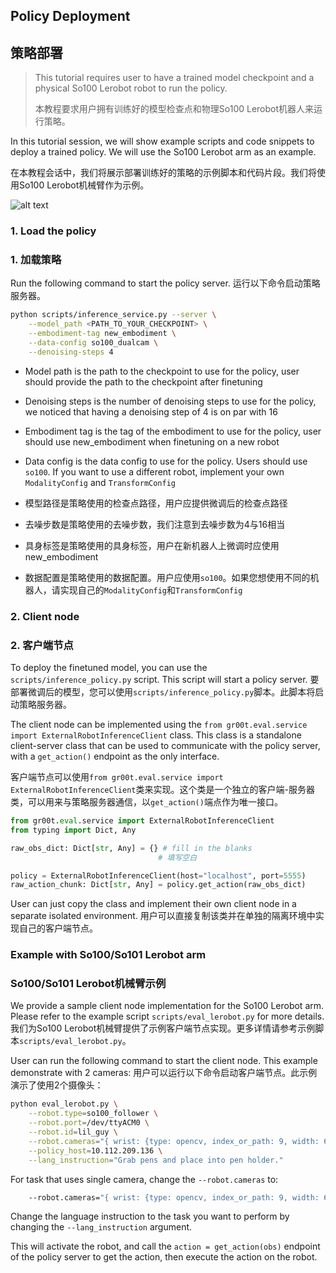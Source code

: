 ## Policy Deployment
## 策略部署

> This tutorial requires user to have a trained model checkpoint and a physical So100 Lerobot robot to run the policy.
> 
> 本教程要求用户拥有训练好的模型检查点和物理So100 Lerobot机器人来运行策略。

In this tutorial session, we will show example scripts and code snippets to deploy a trained policy. We will use the So100 Lerobot arm as an example.

在本教程会话中，我们将展示部署训练好的策略的示例脚本和代码片段。我们将使用So100 Lerobot机械臂作为示例。

![alt text](../media/so100_eval_demo.gif)

### 1. Load the policy
### 1. 加载策略

Run the following command to start the policy server.
运行以下命令启动策略服务器。

```bash
python scripts/inference_service.py --server \
    --model_path <PATH_TO_YOUR_CHECKPOINT> \
    --embodiment-tag new_embodiment \
    --data-config so100_dualcam \
    --denoising-steps 4
```

 - Model path is the path to the checkpoint to use for the policy, user should provide the path to the checkpoint after finetuning
 - Denoising steps is the number of denoising steps to use for the policy, we noticed that having a denoising step of 4 is on par with 16
 - Embodiment tag is the tag of the embodiment to use for the policy, user should use new_embodiment when finetuning on a new robot
 - Data config is the data config to use for the policy. Users should use `so100`. If you want to use a different robot, implement your own `ModalityConfig` and `TransformConfig`

 - 模型路径是策略使用的检查点路径，用户应提供微调后的检查点路径
 - 去噪步数是策略使用的去噪步数，我们注意到去噪步数为4与16相当
 - 具身标签是策略使用的具身标签，用户在新机器人上微调时应使用new_embodiment
 - 数据配置是策略使用的数据配置。用户应使用`so100`。如果您想使用不同的机器人，请实现自己的`ModalityConfig`和`TransformConfig`

### 2. Client node
### 2. 客户端节点

To deploy the finetuned model, you can use the `scripts/inference_policy.py` script. This script will start a policy server.
要部署微调后的模型，您可以使用`scripts/inference_policy.py`脚本。此脚本将启动策略服务器。

The client node can be implemented using the `from gr00t.eval.service import ExternalRobotInferenceClient` class. This class is a standalone client-server class that can be used to communicate with the policy server, with a `get_action()` endpoint as the only interface. 

客户端节点可以使用`from gr00t.eval.service import ExternalRobotInferenceClient`类来实现。这个类是一个独立的客户端-服务器类，可以用来与策略服务器通信，以`get_action()`端点作为唯一接口。

```python
from gr00t.eval.service import ExternalRobotInferenceClient
from typing import Dict, Any

raw_obs_dict: Dict[str, Any] = {} # fill in the blanks
                                 # 填写空白

policy = ExternalRobotInferenceClient(host="localhost", port=5555)
raw_action_chunk: Dict[str, Any] = policy.get_action(raw_obs_dict)
```

User can just copy the class and implement their own client node in a separate isolated environment.
用户可以直接复制该类并在单独的隔离环境中实现自己的客户端节点。

### Example with So100/So101 Lerobot arm
### So100/So101 Lerobot机械臂示例

We provide a sample client node implementation for the So100 Lerobot arm. Please refer to the example script `scripts/eval_lerobot.py` for more details.
我们为So100 Lerobot机械臂提供了示例客户端节点实现。更多详情请参考示例脚本`scripts/eval_lerobot.py`。


User can run the following command to start the client node. This example demonstrate with 2 cameras:
用户可以运行以下命令启动客户端节点。此示例演示了使用2个摄像头：
```bash
python eval_lerobot.py \
    --robot.type=so100_follower \
    --robot.port=/dev/ttyACM0 \
    --robot.id=lil_guy \
    --robot.cameras="{ wrist: {type: opencv, index_or_path: 9, width: 640, height: 480, fps: 30}, front: {type: opencv, index_or_path: 15, width: 640, height: 480, fps: 30}}" \
    --policy_host=10.112.209.136 \
    --lang_instruction="Grab pens and place into pen holder."
```

For task that uses single camera, change the `--robot.cameras` to:
```bash
    --robot.cameras="{ wrist: {type: opencv, index_or_path: 9, width: 640, height: 480, fps: 30}}}" \
```

Change the language instruction to the task you want to perform by changing the `--lang_instruction` argument.

This will activate the robot, and call the `action = get_action(obs)` endpoint of the policy server to get the action, then execute the action on the robot.
